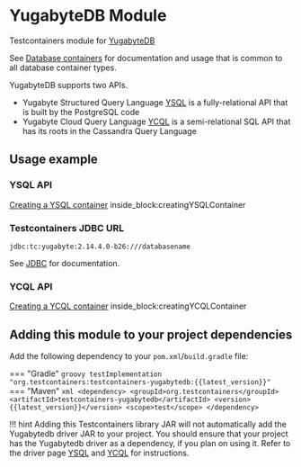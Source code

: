 # YugabyteDB Module

Testcontainers module for [YugabyteDB](https://hub.docker.com/r/yugabytedb/yugabyte)

See [Database containers](./index.md) for documentation and usage that is common to all database container types.

YugabyteDB supports two APIs.

- Yugabyte Structured Query Language [YSQL](https://docs.yugabyte.com/latest/api/ysql/) is a fully-relational API that is built by the PostgreSQL code
- Yugabyte Cloud Query Language [YCQL](https://docs.yugabyte.com/latest/api/ycql/) is a semi-relational SQL API that has its roots in the Cassandra Query Language

## Usage example

### YSQL API 

<!--codeinclude-->
[Creating a YSQL container](../../../modules/yugabytedb/src/test/java/org/testcontainers/junit/yugabytedb/YugabyteDBYSQLTest.java) inside_block:creatingYSQLContainer
<!--/codeinclude-->

### Testcontainers JDBC URL

`jdbc:tc:yugabyte:2.14.4.0-b26:///databasename`

See [JDBC](./jdbc.md) for documentation.

### YCQL API

<!--codeinclude-->
[Creating a YCQL container](../../../modules/yugabytedb/src/test/java/org/testcontainers/junit/yugabytedb/YugabyteDBYCQLTest.java) inside_block:creatingYCQLContainer
<!--/codeinclude-->


## Adding this module to your project dependencies

Add the following dependency to your `pom.xml`/`build.gradle` file:

=== "Gradle"
    ```groovy
    testImplementation "org.testcontainers:testcontainers-yugabytedb:{{latest_version}}"
    ```
=== "Maven"
    ```xml
    <dependency>
        <groupId>org.testcontainers</groupId>
        <artifactId>testcontainers-yugabytedb</artifactId>
        <version>{{latest_version}}</version>
        <scope>test</scope>
    </dependency>
    ```

!!! hint
    Adding this Testcontainers library JAR will not automatically add the Yugabytedb driver JAR to your project.
    You should ensure that your project has the Yugabytedb driver as a dependency, if you plan on using it.
    Refer to the driver page [YSQL](https://docs.yugabyte.com/latest/integrations/jdbc-driver/) and [YCQL](https://docs.yugabyte.com/latest/reference/drivers/ycql-client-drivers/) for instructions.
